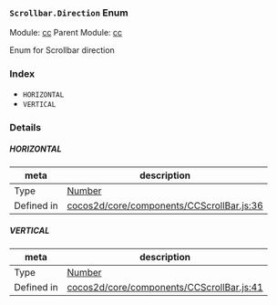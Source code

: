 ### `Scrollbar.Direction` Enum



Module: [cc](../modules/cc.md)
Parent Module: [cc](../modules/cc.md)


Enum for Scrollbar direction


### Index
  - `HORIZONTAL`
  - `VERTICAL`

### Details


##### HORIZONTAL

> 

| meta | description |
|------|-------------|
| Type | <a href="https://developer.mozilla.org/en/JavaScript/Reference/Global_Objects/Number" class="crosslink external" target="_blank">Number</a> |
| Defined in | [cocos2d/core/components/CCScrollBar.js:36](https://github.com/cocos-creator/engine/blob/111da455d089e3000f670eed24ff5172a3488245/cocos2d/core/components/CCScrollBar.js#L36) |



##### VERTICAL

> 

| meta | description |
|------|-------------|
| Type | <a href="https://developer.mozilla.org/en/JavaScript/Reference/Global_Objects/Number" class="crosslink external" target="_blank">Number</a> |
| Defined in | [cocos2d/core/components/CCScrollBar.js:41](https://github.com/cocos-creator/engine/blob/111da455d089e3000f670eed24ff5172a3488245/cocos2d/core/components/CCScrollBar.js#L41) |


